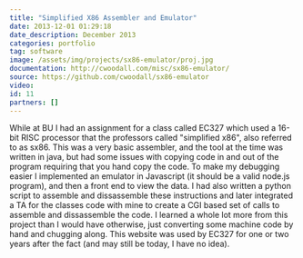 ```yaml
---
title: "Simplified X86 Assembler and Emulator"
date: 2013-12-01 01:29:18
date_description: December 2013
categories: portfolio
tag: software
image: /assets/img/projects/sx86-emulator/proj.jpg
documentation: http://cwoodall.com/misc/sx86-emulator/
source: https://github.com/cwoodall/sx86-emulator
video:
id: 11
partners: []
---
```


While at BU I had an assignment for a class called EC327 which used a 16-bit
RISC processor that the professors called "simplified x86", also referred to as
sx86. This was a very basic assembler, and the tool at the time was written in
java, but had some issues with copying code in and out of the program requiring
that you hand copy the code. To make my debugging easier I implemented an emulator
in Javascript (it should be a valid node.js program), and then a front end to
view the data. I had also written a python script to assemble and dissassemble
these instructions and later integrated a TA for the classes code with mine to
create a CGI based set of calls to assemble and dissassemble the code. I learned
a whole lot more from this project than I would have otherwise, just converting
some machine code by hand and chugging along. This website was used by EC327 for
one or two years after the fact (and may still be today, I have no idea).
